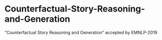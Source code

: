 # Counterfactual-Story-Reasoning-and-Generation
“Counterfactual Story Reasoning and Generation” accepted by EMNLP-2019 

